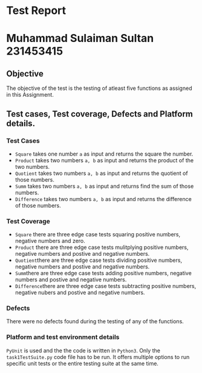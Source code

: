 # Test Report
# Muhammad Sulaiman Sultan 231453415

## Objective

The objective of the test is the testing of atleast five functions as assigned in this Assignment.

## Test cases, Test coverage, Defects and Platform details.

### Test Cases
- ```Square``` takes one number ```a``` as input and returns the square the number.
- ```Product``` takes two numbers ```a, b``` as input and returns the product of the two numbers.
- ```Quotient``` takes two numbers ```a, b``` as input and returns the quotient of those numbers.
- ```Summ``` takes two numbers ```a, b``` as input and returns find the sum of those numbers.
- ```Difference``` takes two numbers ```a, b``` as input and returns the difference of those numbers.

### Test Coverage
- ```Square``` there are three edge case tests squaring positive numbers, negative numbers and zero.
- ```Product``` there are three edge case tests mulitplying positive numbers, negative numbers and postive and negative numbers.
- ```Quotient```there are three edge case tests dividing positive numbers, negative numbers and postive and negative numbers.
- ```Summ```there are three edge case tests adding positive numbers, negative numbers and postive and negative numbers.
- ```Difference```there are three edge case tests subtracting positive numbers, negative nubers and postive and negative numbers.

### Defects

There were no defects found during the testing of any of the functions.

### Platform and test environment details

```PyUnit``` is used and the the code is written in ```Python3```. Only the  ```task1TestSuite.py``` code file has to be run. It offers multiple options to run specific unit tests or the entire testing suite at the same time.
